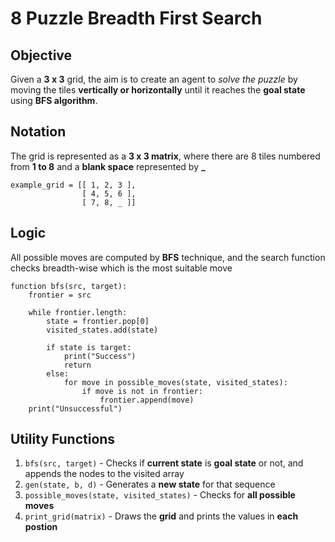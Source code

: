 # 8 Puzzle Breadth First Search

## Objective

Given a **3 x 3** grid, the aim is to create an agent to *solve the puzzle* by moving the tiles **vertically or horizontally** until it reaches the **goal state** using
**BFS algorithm**.

## Notation

The grid is represented as a **3 x 3 matrix**, where there are 8 tiles numbered from **1 to 8** and a **blank space** represented by **_**

    example_grid = [[ 1, 2, 3 ],
                    [ 4, 5, 6 ],
                    [ 7, 8, _ ]]

## Logic

All possible moves are computed by **BFS** technique, and the search function checks breadth-wise which is the most suitable move

    function bfs(src, target):
        frontier = src
        
        while frontier.length:
            state = frontier.pop[0]
            visited_states.add(state)
            
            if state is target:
                print("Success")
                return
            else:
                for move in possible_moves(state, visited_states):
                    if move is not in frontier:
                        frontier.append(move)
        print("Unsuccessful")
            
## Utility Functions

1. `bfs(src, target)` - Checks if **current state** is **goal state** or not, and appends the nodes to the visited array
2. `gen(state, b, d)` - Generates a **new state** for that sequence
3. `possible_moves(state, visited_states)` - Checks for **all possible moves**
4. `print_grid(matrix)` - Draws the **grid** and prints the values in **each postion**
